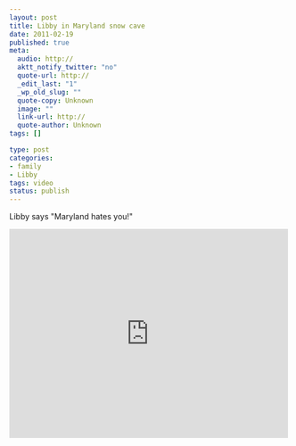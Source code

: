 ```yaml
--- 
layout: post
title: Libby in Maryland snow cave
date: 2011-02-19
published: true
meta: 
  audio: http://
  aktt_notify_twitter: "no"
  quote-url: http://
  _edit_last: "1"
  _wp_old_slug: ""
  quote-copy: Unknown
  image: ""
  link-url: http://
  quote-author: Unknown
tags: []

type: post
categories: 
- family
- Libby
tags: video
status: publish
---
```

Libby says "Maryland hates you!"

<iframe src="http://player.vimeo.com/video/20070598?color=0" frameborder="0" height="375" width="500"></iframe>
